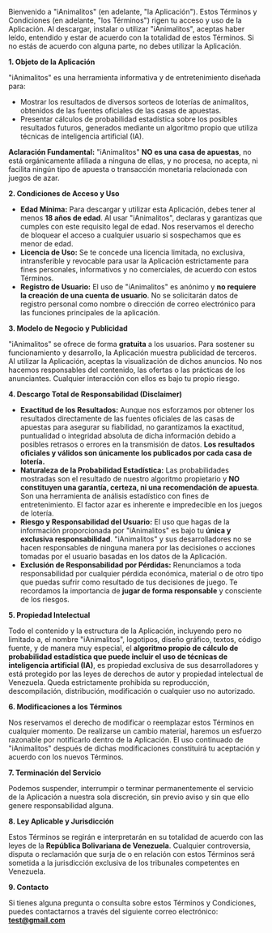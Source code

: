 Bienvenido a "iAnimalitos" (en adelante, "la Aplicación"). Estos Términos y Condiciones (en adelante, "los Términos") rigen tu acceso y uso de la Aplicación. Al descargar, instalar o utilizar "iAnimalitos", aceptas haber leído, entendido y estar de acuerdo con la totalidad de estos Términos. Si no estás de acuerdo con alguna parte, no debes utilizar la Aplicación.

**1. Objeto de la Aplicación**

"iAnimalitos" es una herramienta informativa y de entretenimiento diseñada para:

- Mostrar los resultados de diversos sorteos de loterías de animalitos, obtenidos de las fuentes oficiales de las casas de apuestas.
- Presentar cálculos de probabilidad estadística sobre los posibles resultados futuros, generados mediante un algoritmo propio que utiliza técnicas de inteligencia artificial (IA).

**Aclaración Fundamental:** "iAnimalitos" **NO es una casa de apuestas**, no está orgánicamente afiliada a ninguna de ellas, y no procesa, no acepta, ni facilita ningún tipo de apuesta o transacción monetaria relacionada con juegos de azar.

**2. Condiciones de Acceso y Uso**

- **Edad Mínima:** Para descargar y utilizar esta Aplicación, debes tener al menos **18 años de edad**. Al usar "iAnimalitos", declaras y garantizas que cumples con este requisito legal de edad. Nos reservamos el derecho de bloquear el acceso a cualquier usuario si sospechamos que es menor de edad.
- **Licencia de Uso:** Se te concede una licencia limitada, no exclusiva, intransferible y revocable para usar la Aplicación estrictamente para fines personales, informativos y no comerciales, de acuerdo con estos Términos.
- **Registro de Usuario:** El uso de "iAnimalitos" es anónimo y **no requiere la creación de una cuenta de usuario**. No se solicitarán datos de registro personal como nombre o dirección de correo electrónico para las funciones principales de la aplicación.

**3. Modelo de Negocio y Publicidad**

"iAnimalitos" se ofrece de forma **gratuita** a los usuarios. Para sostener su funcionamiento y desarrollo, la Aplicación muestra publicidad de terceros. Al utilizar la Aplicación, aceptas la visualización de dichos anuncios. No nos hacemos responsables del contenido, las ofertas o las prácticas de los anunciantes. Cualquier interacción con ellos es bajo tu propio riesgo.

**4. Descargo Total de Responsabilidad (Disclaimer)**

- **Exactitud de los Resultados:** Aunque nos esforzamos por obtener los resultados directamente de las fuentes oficiales de las casas de apuestas para asegurar su fiabilidad, no garantizamos la exactitud, puntualidad o integridad absoluta de dicha información debido a posibles retrasos o errores en la transmisión de datos. **Los resultados oficiales y válidos son únicamente los publicados por cada casa de lotería.**
- **Naturaleza de la Probabilidad Estadística:** Las probabilidades mostradas son el resultado de nuestro algoritmo propietario y **NO constituyen una garantía, certeza, ni una recomendación de apuesta**. Son una herramienta de análisis estadístico con fines de entretenimiento. El factor azar es inherente e impredecible en los juegos de lotería.
- **Riesgo y Responsabilidad del Usuario:** El uso que hagas de la información proporcionada por "iAnimalitos" es bajo tu **única y exclusiva responsabilidad**. "iAnimalitos" y sus desarrolladores no se hacen responsables de ninguna manera por las decisiones o acciones tomadas por el usuario basadas en los datos de la Aplicación.
- **Exclusión de Responsabilidad por Pérdidas:** Renunciamos a toda responsabilidad por cualquier pérdida económica, material o de otro tipo que puedas sufrir como resultado de tus decisiones de juego. Te recordamos la importancia de **jugar de forma responsable** y consciente de los riesgos.

**5. Propiedad Intelectual**

Todo el contenido y la estructura de la Aplicación, incluyendo pero no limitado a, el nombre "iAnimalitos", logotipos, diseño gráfico, textos, código fuente, y de manera muy especial, el **algoritmo propio de cálculo de probabilidad estadística que puede incluir el uso de técnicas de inteligencia artificial (IA)**, es propiedad exclusiva de sus desarrolladores y está protegido por las leyes de derechos de autor y propiedad intelectual de Venezuela. Queda estrictamente prohibida su reproducción, descompilación, distribución, modificación o cualquier uso no autorizado.

**6. Modificaciones a los Términos**

Nos reservamos el derecho de modificar o reemplazar estos Términos en cualquier momento. De realizarse un cambio material, haremos un esfuerzo razonable por notificarlo dentro de la Aplicación. El uso continuado de "iAnimalitos" después de dichas modificaciones constituirá tu aceptación y acuerdo con los nuevos Términos.

**7. Terminación del Servicio**

Podemos suspender, interrumpir o terminar permanentemente el servicio de la Aplicación a nuestra sola discreción, sin previo aviso y sin que ello genere responsabilidad alguna.

**8. Ley Aplicable y Jurisdicción**

Estos Términos se regirán e interpretarán en su totalidad de acuerdo con las leyes de la **República Bolivariana de Venezuela**. Cualquier controversia, disputa o reclamación que surja de o en relación con estos Términos será sometida a la jurisdicción exclusiva de los tribunales competentes en Venezuela.

**9. Contacto**

Si tienes alguna pregunta o consulta sobre estos Términos y Condiciones, puedes contactarnos a través del siguiente correo electrónico: **test@gmail.com**
